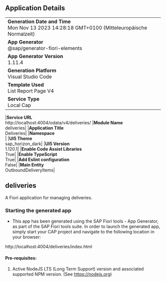 ## Application Details

|                                                                                                  |
| ------------------------------------------------------------------------------------------------ |
| **Generation Date and Time**<br>Mon Nov 13 2023 14:28:18 GMT+0100 (Mitteleuropäische Normalzeit) |
| **App Generator**<br>@sap/generator-fiori-elements                                               |
| **App Generator Version**<br>1.11.4                                                              |
| **Generation Platform**<br>Visual Studio Code                                                    |
| **Template Used**<br>List Report Page V4                                                         |
| **Service Type**<br>Local Cap                                                                    |

|**Service URL**<br>http://localhost:4004/odata/v4/deliveries/
|**Module Name**<br>deliveries|
|**Application Title**<br>Deliveries|
|**Namespace**<br>|
|**UI5 Theme**<br>sap_horizon_dark|
|**UI5 Version**<br>1.120.1|
|**Enable Code Assist Libraries**<br>True|
|**Enable TypeScript**<br>True|
|**Add Eslint configuration**<br>False|
|**Main Entity**<br>OutboundDeliveryItems|

## deliveries

A Fiori application for managing deliveries.

### Starting the generated app

- This app has been generated using the SAP Fiori tools - App Generator, as part of the SAP Fiori tools suite. In order to launch the generated app, simply start your CAP project and navigate to the following location in your browser:

http://localhost:4004/deliveries/index.html

#### Pre-requisites:

1. Active NodeJS LTS (Long Term Support) version and associated supported NPM version. (See https://nodejs.org)
